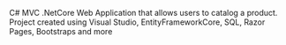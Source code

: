 C# MVC .NetCore Web Application that allows users to catalog a product. Project created using Visual Studio, EntityFrameworkCore, SQL, Razor Pages, Bootstraps and more


